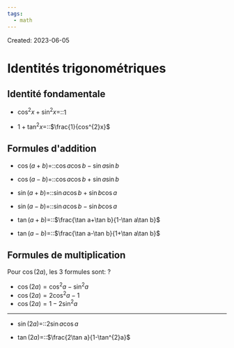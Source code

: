 ```yaml
---
tags:
  - math
---
```

Created: 2023-06-05

# Identités trigonométriques
## Identité fondamentale
- $\cos^{2}x+\sin^{2}x=$::$1$
<!--SR:!2023-12-01,60,306-->

- $1+\tan^{2}x=$::$\frac{1}{cos^{2}x}$
<!--SR:!2023-11-05,21,186-->

## Formules d'addition
- $\cos(a+b)=$::$\cos a\cos b-\sin a\sin b$
<!--SR:!2023-10-15,10,190-->

- $\cos(a-b)=$::$\cos a\cos b+\sin a\sin b$
<!--SR:!2023-11-16,51,286-->

- $\sin(a+b)=$::$\sin a\cos b+\sin b\cos a$
<!--SR:!2023-10-23,21,250-->

- $\sin(a-b)=$::$\sin a\cos b-\sin b\cos a$
<!--SR:!2023-11-07,42,246-->

- $\tan(a+b)=$::$\frac{\tan a+\tan b}{1-\tan a\tan b}$
<!--SR:!2023-10-23,27,246-->

- $\tan(a-b)=$::$\frac{\tan a-\tan b}{1+\tan a\tan b}$
<!--SR:!2023-10-20,24,266-->

## Formules de multiplication
Pour $\cos(2a)$, les 3 formules sont:
?
- $\cos(2a)=\cos^{2}a-\sin^{2}a$
- $\cos(2a)=2\cos^{2}a-1$
- $\cos(2a)=1-2\sin^{2}a$
<!--SR:!2023-10-14,12,226-->


---
- $\sin(2a)=$::$2\sin a\cos a$
<!--SR:!2023-10-13,17,226-->

- $\tan(2a)=$::$\frac{2\tan a}{1-\tan^{2}a}$
<!--SR:!2023-10-12,10,206-->


